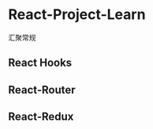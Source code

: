 # React-Project-Learn
汇聚常规
## React Hooks
## React-Router
## React-Redux
<!-- ## React-Context
## React-Hooks
## React-Redux-Thunk
## React-Redux-Saga
## React-Redux-Observable
## React-Redux-Saga-Effects
## React-Redux-Observable-Effects
## React-Redux-Saga-Effects-Observable使用场景，提高使用优化 -->

